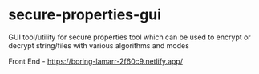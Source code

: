 # secure-properties-gui
GUI tool/utility for secure properties tool which can be used to encrypt or decrypt string/files with various algorithms and modes

Front End - https://boring-lamarr-2f60c9.netlify.app/
